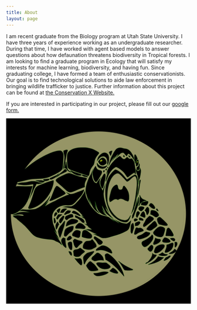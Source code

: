 ```yaml
---
title: About
layout: page
---
```


I am recent graduate from the Biology program at Utah State University. I have three years of experience working as an undergraduate researcher. During that time, I have worked with agent based models to answer questions about how defaunation threatens biodiversity in Tropical forests. I am looking to find a graduate program in Ecology that will satisfy my interests for machine learning, biodiversity, and having fun. Since graduating college, I have formed a team of enthusiastic conservationists. Our goal is to find technological solutions to aide law enforcement in bringing wildlife trafficker to justice. Further information about this project can be found at [the Conservation X Website.](https://conservationx.com/project/key/trackingpangolinscales?fbclid=IwAR3cRb-2phCGI3b3syRfaJiVDu4PlNro0_fdK5iE-BYlFGxK8i4TYzJQ_6A)

If you are interested in participating in our project, please fill out our [google form.](https://forms.gle/yEmQwhJMVXLkkSBn9)

![warturtle.png](./assets/warturtle.png)


